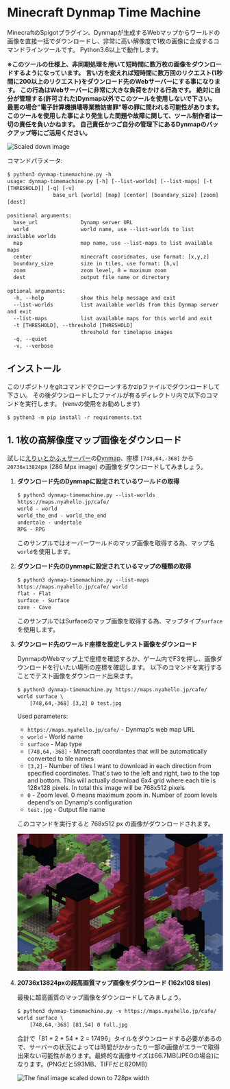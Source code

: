 # Minecraft Dynmap Time Machine

MinecraftのSpigotプラグイン、Dynmapが生成するWebマップからワールドの画像を直接一括でダウンロードし、非常に高い解像度で1枚の画像に合成するコマンドラインツールです。
Python3.6以上で動作します。


**※このツールの仕様上、非同期処理を用いて短時間に数万枚の画像をダウンロードするようになっています。**
**言い方を変えれば短時間に数万回のリクエスト(1秒間に200以上のリクエスト)をダウンロード先のWebサーバーにする事になります。**
**この行為はWebサーバーに非常に大きな負荷をかける行為です。**
**絶対に自分が管理する(許可された)Dynmap以外でこのツールを使用しないで下さい。**
**最悪の場合"電子計算機損壊等業務妨害罪"等の罪に問われる可能性があります。**
**このツールを使用した事により発生した問題や故障に関して、ツール制作者は一切の責任を負いかねます。**
**自己責任かつご自分の管理下にあるDynmapのバックアップ等にご活用ください。**


![Scaled down image](https://media.discordapp.net/attachments/879347727916494911/942039904043556905/image0.jpg)


コマンドパラメータ:

    $ python3 dynmap-timemachine.py -h
    usage: dynmap-timemachine.py [-h] [--list-worlds] [--list-maps] [-t [THRESHOLD]] [-q] [-v]
                   base_url [world] [map] [center] [boundary_size] [zoom] [dest]
    
    positional arguments:
      base_url              Dynamp server URL
      world                 world name, use --list-worlds to list available worlds
      map                   map name, use --list-maps to list available maps
      center                minecraft cooridnates, use format: [x,y,z]
      boundary_size         size in tiles, use format: [h,v]
      zoom                  zoom level, 0 = maximum zoom
      dest                  output file name or directory
    
    optional arguments:
      -h, --help            show this help message and exit
      --list-worlds         list available worlds from this Dynmap server and exit
      --list-maps           list available maps for this world and exit
      -t [THRESHOLD], --threshold [THRESHOLD]
                            threshold for timelapse images
      -q, --quiet
      -v, --verbose

## インストール
このリポジトリをgitコマンドでクローンするかzipファイルでダウンロードして下さい。
その後ダウンロードしたファイルが有るディレクトリ内で以下のコマンドを実行します。
(venvの使用をお勧めします)

    $ python3 -m pip install -r requirements.txt

## 1. 1枚の高解像度マップ画像をダウンロード

試しに[えりぃとかふぇサーバー](https://nyahello.jp/docs/minecraft/elite_cafe/)の[Dynmap](https://maps.nyahello.jp/cafe/)、座標 `[748,64,-368]` から `20736x13824`px (286 Mpx image) の画像をダウンロードしてみましょう。


1. **ダウンロード先のDynmapに設定されているワールドの取得**

   ```
   $ python3 dynmap-timemachine.py --list-worlds https://maps.nyahello.jp/cafe/
   world - world
   world_the_end - world_the_end
   undertale - undertale
   RPG - RPG
   ```

   このサンプルではオーバーワールドのマップ画像を取得する為、マップ名`world`を使用します。

2. **ダウンロード先のDynmapに設定されているマップの種類の取得**

   ```
   $ python3 dynmap-timemachine.py --list-maps https://maps.nyahello.jp/cafe/ world
   flat - Flat
   surface - Surface
   cave - Cave
   ```
    
   このサンプルではSurfaceのマップ画像を取得する為、マップタイプ`surface`を使用します。
   
3. **ダウンロード先のワールド座標を設定しテスト画像をダウンロード**

   DynmapのWebマップ上で座標を確認するか、ゲーム内でF3を押し、画像ダウンロードを行いたい場所の座標を確認します。
   以下のコマンドを実行することでテスト画像をダウンロード出来ます。
   
   ```
   $ python3 dynmap-timemachine.py https://maps.nyahello.jp/cafe/ world surface \
       [748,64,-368] [3,2] 0 test.jpg
   ```
   
   Used parameters:
   
   - `https://maps.nyahello.jp/cafe/` - Dynmap's web map URL
   - `world` - World name
   - `surface` - Map type
   - `[748,64,-368]` - Minecraft coordiantes that will be automatically converted to tile names
   - `[3,2]` - Number of tiles I want to download in each direction from specified coordinates. That's two to the left and right, two to the top and bottom. This will actually download 6x4 grid where each tile is 128x128 pixels. In total this image will be 768x512 pixels
   - `0` - Zoom level. 0 means maximum zoom in. Number of zoom levels depend's on Dynamp's configuration
   - `test.jpg` - Output file name
   
   このコマンドを実行すると 768x512 px の画像がダウンロードされます。
   
   ![Preview from 6x4 grid](https://raw.githubusercontent.com/noflm/minecraft-dynmap-timemachine/master/sample_imgs/cafe_3x2_s.jpg)
   
4. **20736x13824pxの超高画質マップ画像をダウンロード (162x108 tiles)**
   
   最後に超高画質のマップ画像をダウンロードしてみましょう。
   
   ```
   $ python3 dynmap-timemachine.py -v https://maps.nyahello.jp/cafe/ world surface \
       [748,64,-368] [81,54] 0 full.jpg
   ```
   
   合計で「81 * 2 * 54 * 2 = 17496」タイルをダウンロードする必要があるので、サーバーの状況によっては時間がかかったり一部の画像がエラーで取得出来ない可能性があります。最終的な画像サイズは66.7MB(JPEGの場合)になります。(PNGだと593MB、TIFFだと820MB)
   
   ![The final image scaled down to 728px width](https://media.discordapp.net/attachments/879347727916494911/942039904043556905/image0.jpg)
